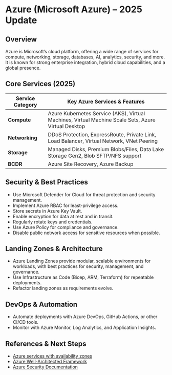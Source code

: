 # Azure (Microsoft Azure) – 2025 Update

## Overview
Azure is Microsoft’s cloud platform, offering a wide range of services for compute, networking, storage, databases, AI, analytics, security, and more. It is known for strong enterprise integration, hybrid cloud capabilities, and a global presence.

## Core Services (2025)
| Service Category | Key Azure Services & Features |
|------------------|------------------------------|
| **Compute**      | Azure Kubernetes Service (AKS), Virtual Machines, Virtual Machine Scale Sets, Azure Virtual Desktop |
| **Networking**   | DDoS Protection, ExpressRoute, Private Link, Load Balancer, Virtual Network, VNet Peering |
| **Storage**      | Managed Disks, Premium Blobs/Files, Data Lake Storage Gen2, Blob SFTP/NFS support |
| **BCDR**         | Azure Site Recovery, Azure Backup |

## Security & Best Practices
- Use Microsoft Defender for Cloud for threat protection and security management.
- Implement Azure RBAC for least-privilege access.
- Store secrets in Azure Key Vault.
- Enable encryption for data at rest and in transit.
- Regularly rotate keys and credentials.
- Use Azure Policy for compliance and governance.
- Disable public network access for sensitive resources when possible.

## Landing Zones & Architecture
- Azure Landing Zones provide modular, scalable environments for workloads, with best practices for security, management, and governance.
- Use Infrastructure as Code (Bicep, ARM, Terraform) for repeatable deployments.
- Refactor landing zones as requirements evolve.

## DevOps & Automation
- Automate deployments with Azure DevOps, GitHub Actions, or other CI/CD tools.
- Monitor with Azure Monitor, Log Analytics, and Application Insights.

## References & Next Steps
- [Azure services with availability zones](https://learn.microsoft.com/en-us/azure/availability-zones-service-support)
- [Azure Well-Architected Framework](https://learn.microsoft.com/en-us/azure/architecture/framework/)
- [Azure Security Documentation](https://learn.microsoft.com/en-us/azure/security/)

